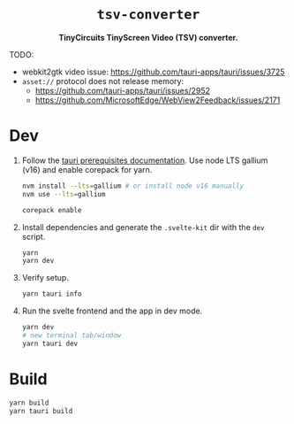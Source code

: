 <div align="center">
  <h1><code>tsv-converter</code></h1>
  <p><strong>TinyCircuits TinyScreen Video (TSV) converter.</strong></p>
</div>

TODO:

- webkit2gtk video issue: https://github.com/tauri-apps/tauri/issues/3725
- `asset://` protocol does not release memory:
  - https://github.com/tauri-apps/tauri/issues/2952
  - https://github.com/MicrosoftEdge/WebView2Feedback/issues/2171

# Dev

1. Follow the [tauri prerequisites documentation](https://tauri.studio/docs/getting-started/prerequisites).
   Use node LTS gallium (v16) and enable corepack for yarn.

   ```sh
   nvm install --lts=gallium # or install node v16 manually
   nvm use --lts=gallium

   corepack enable
   ```

2. Install dependencies and generate the `.svelte-kit` dir with the `dev` script.

   ```sh
   yarn
   yarn dev
   ```

3. Verify setup.

   ```sh
   yarn tauri info
   ```

4. Run the svelte frontend and the app in dev mode.

   ```sh
   yarn dev
   # new terminal tab/window
   yarn tauri dev
   ```

# Build

```sh
yarn build
yarn tauri build
```
